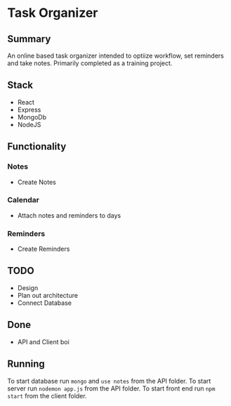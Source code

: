 # Task Organizer

## Summary

An online based task organizer intended to optiize workflow, set reminders and take notes. Primarily completed as a training project.

## Stack

-   React
-   Express
-   MongoDb
-   NodeJS

## Functionality

### Notes

-   Create Notes

### Calendar

-   Attach notes and reminders to days

### Reminders

-   Create Reminders

## TODO

-   Design
-   Plan out architecture
-   Connect Database

## Done

-   API and Client boi

## Running

To start database run `mongo` and `use notes` from the API folder.
To start server run `nodemon app.js` from the API folder.
To start front end run `npm start` from the client folder.
